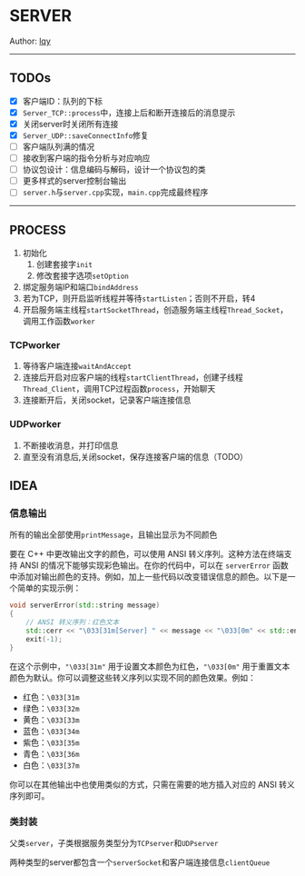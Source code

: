 # SERVER

Author: [lqy](https://github.com/lEEExp3rt)

---

## TODOs

- [x] 客户端ID：队列的下标
- [x] `Server_TCP::process`中，连接上后和断开连接后的消息提示
- [x] 关闭server时关闭所有连接
- [x] `Server_UDP::saveConnectInfo`修复
- [ ] 客户端队列满的情况
- [ ] 接收到客户端的指令分析与对应响应
- [ ] 协议包设计：信息编码与解码，设计一个协议包的类
- [ ] 更多样式的server控制台输出
- [ ] `server.h`与`server.cpp`实现，`main.cpp`完成最终程序

---

## PROCESS

1. 初始化
   1. 创建套接字`init`
   2. 修改套接字选项`setOption`
2. 绑定服务端IP和端口`bindAddress`
3. 若为TCP，则开启监听线程并等待`startListen`；否则不开启，转4
4. 开启服务端主线程`startSocketThread`，创造服务端主线程`Thread_Socket`，调用工作函数`worker`

### TCPworker

1. 等待客户端连接`waitAndAccept`
2. 连接后开启对应客户端的线程`startClientThread`，创建子线程`Thread_Client`，调用TCP过程函数`process`，开始聊天
3. 连接断开后，关闭socket，记录客户端连接信息

### UDPworker

1. 不断接收消息，并打印信息
2. 直至没有消息后,关闭socket，保存连接客户端的信息（TODO）

## IDEA

### 信息输出

所有的输出全部使用`printMessage`，且输出显示为不同颜色

要在 C++ 中更改输出文字的颜色，可以使用 ANSI 转义序列。这种方法在终端支持 ANSI 的情况下能够实现彩色输出。在你的代码中，可以在 `serverError` 函数中添加对输出颜色的支持。例如，加上一些代码以改变错误信息的颜色。以下是一个简单的实现示例：

```cpp
void serverError(std::string message)
{
    // ANSI 转义序列：红色文本
    std::cerr << "\033[31m[Server] " << message << "\033[0m" << std::endl;
    exit(-1);
}
```

在这个示例中，`"\033[31m"` 用于设置文本颜色为红色，`"\033[0m"` 用于重置文本颜色为默认。你可以调整这些转义序列以实现不同的颜色效果。例如：

- 红色：`\033[31m`
- 绿色：`\033[32m`
- 黄色：`\033[33m`
- 蓝色：`\033[34m`
- 紫色：`\033[35m`
- 青色：`\033[36m`
- 白色：`\033[37m`

你可以在其他输出中也使用类似的方式，只需在需要的地方插入对应的 ANSI 转义序列即可。

### 类封装

父类`server`，子类根据服务类型分为`TCPserver`和`UDPserver`

两种类型的server都包含一个`serverSocket`和客户端连接信息`clientQueue`
